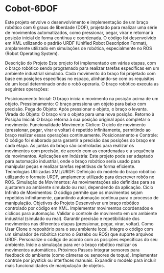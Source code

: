 # Cobot-6DOF

Este projeto envolve o desenvolvimento e implementação de um braço robótico com 6 graus de liberdade (DOF), projetado para realizar uma série de movimentos automatizados, como pressionar, pegar, virar e retornar à posição inicial de forma contínua e coordenada. O código foi desenvolvido em XML utilizando o padrão URDF (Unified Robot Description Format), amplamente utilizado em simulações de robótica, especialmente no ROS (Robot Operating System).

Descrição do Projeto
Este projeto foi implementado em várias etapas, com o braço robótico sendo programado para realizar tarefas específicas em um ambiente industrial simulado. Cada movimento do braço foi projetado com base em posições específicas no espaço, alinhando-se com os requisitos de um local determinado onde o robô operaria. O braço robótico executa as seguintes operações:

Posicionamento Inicial: O braço inicia o movimento na posição acima de um objeto.
Pressionamento: O braço pressiona um objeto para baixo com precisão.
Pega do Objeto: Após pressionar o objeto, o braço o levanta.
Virada do Objeto: O braço vira o objeto para uma nova posição.
Retorno à Posição Inicial: O braço retorna à sua posição original após completar o movimento.
Funcionalidade
Movimento Cíclico: O ciclo de movimento (pressionar, pegar, virar e voltar) é repetido infinitamente, permitindo ao braço realizar essas operações continuamente.
Posicionamento e Controle: O código foi elaborado para garantir a precisão das posições do braço em cada etapa. As juntas do braço são controladas para realizar os movimentos com precisão, de acordo com as coordenadas e a sequência de movimentos.
Aplicações em Indústria: Este projeto pode ser adaptado para automação industrial, onde o braço robótico seria usado para manipular peças e realizar tarefas repetitivas de forma eficiente.
Tecnologias Utilizadas
XML/URDF: Definição do modelo do braço robótico utilizando o formato URDF, amplamente utilizado para descrever robôs no ROS.
Simulação de Movimentos: As movimentações são definidas para se ajustarem ao ambiente simulado ou real, dependendo da aplicação.
Ciclo Infinito de Movimentos: O código permite que os movimentos sejam repetidos infinitamente, garantindo automação contínua para o processo de manipulação.
Objetivos do Projeto
Desenvolver um braço robótico controlado por código em XML.
Implementar movimentos coordenados e cíclicos para automação.
Validar o controle de movimento em um ambiente industrial (simulado ou real).
Garantir precisão e repetibilidade dos movimentos nas diferentes etapas (pressionar, pegar, virar, voltar).
Como Usar
Clone o repositório para o seu ambiente local.
Integre o código com um simulador de robótica (como o Gazebo ou ROS) que suporte arquivos URDF.
Personalize o código de acordo com as posições específicas do seu ambiente.
Inicie a simulação para ver o braço robótico realizar os movimentos automáticos.
Próximos Passos
Integrar sensores para feedback do ambiente (como câmeras ou sensores de toque).
Implementar controle por joystick ou interfaces manuais.
Expandir o modelo para incluir mais funcionalidades de manipulação de objetos.

